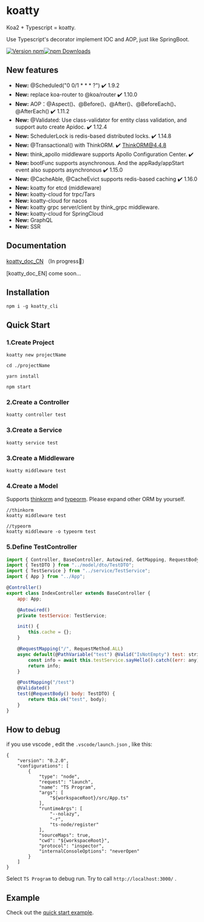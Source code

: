 # koatty
Koa2 + Typescript = koatty. 

Use Typescript's decorator implement IOC and AOP, just like SpringBoot.

[![Version npm](https://img.shields.io/npm/v/koatty.svg?style=flat-square)](https://www.npmjs.com/package/koatty)[![npm Downloads](https://img.shields.io/npm/dm/koatty.svg?style=flat-square)](https://npmcharts.com/compare/koatty?minimal=true)


## New features
- **New:** @Scheduled("0 0/1 * * * ?") ✔️ 1.9.2
- **New:** replace koa-router to @koa/router ✔️ 1.10.0
- **New:** AOP：@Aspect()、@Before()、@After()、@BeforeEach()、@AfterEach()  ✔️ 1.11.2
- **New:** @Validated: Use class-validator for entity class validation, and support auto create Apidoc.  ✔️ 1.12.4
- **New:** SchedulerLock is redis-based distributed locks. ✔️ 1.14.8
- **New:** @Transactional() with ThinkORM. ✔️ ThinkORM@4.4.8
- **New:** think_apollo middleware supports Apollo Configuration Center. ✔️ 
- **New:** bootFunc supports asynchronous. And the appRady/appStart event also supports asynchronous  ✔️ 1.15.0
- **New:** @CacheAble, @CacheEvict supports redis-based caching  ✔️ 1.16.0
- **New:** koatty for etcd (middleware)
- **New:** koatty-cloud for trpc/Tars
- **New:** koatty-cloud for nacos
- **New:** koatty grpc server/client by think_grpc middleware.
- **New:** koatty-cloud for SpringCloud
- **New:** GraphQL
- **New:** SSR 


## Documentation

[koatty_doc_CN](https://thinkkoa.github.io/koatty_doc/) （In progress💪）

[koatty_doc_EN] come soon...

## Installation

```shell
npm i -g koatty_cli
```

## Quick Start

### 1.Create Project

```shell
koatty new projectName

cd ./projectName

yarn install

npm start
```

### 2.Create a Controller
```shell
koatty controller test

```

### 3.Create a Service

```shell
koatty service test

```

### 3.Create a Middleware

```shell
koatty middleware test

```
### 4.Create a Model

Supports [thinkorm](https://github.com/thinkkoa/thinkorm) and [typeorm](https://github.com/typeorm/typeorm). Please expand other ORM by yourself.

```shell
//thinkorm
koatty middleware test

//typeorm
koatty middleware -o typeorm test

```

### 5.Define TestController

```javascript
import { Controller, BaseController, Autowired, GetMapping, RequestBody, PathVariable, PostMapping, RequestMapping, RequestMethod, Valid } from "koatty";
import { TestDTO } from "../model/dto/TestDTO";
import { TestService } from "../service/TestService";
import { App } from "../App";

@Controller()
export class IndexController extends BaseController {
    app: App;

    @Autowired()
    private testService: TestService;

    init() {
        this.cache = {};
    }

    @RequestMapping("/", RequestMethod.ALL)
    async default(@PathVariable("test") @Valid("IsNotEmpty") test: string) {
        const info = await this.testService.sayHello().catch((err: any) => this.fail(err.message));
        return info;
    }

    @PostMapping("/test")
    @Validated()
    test(@RequestBody() body: TestDTO) {
        return this.ok("test", body);
    }
}
```

## How to debug

if you use vscode , edit the `.vscode/launch.json` , like this: 
```
{
    "version": "0.2.0",
    "configurations": [
        {
            "type": "node",
            "request": "launch",
            "name": "TS Program",
            "args": [
                "${workspaceRoot}/src/App.ts" 
            ],
            "runtimeArgs": [
                "--nolazy",
                "-r",
                "ts-node/register"
            ],
            "sourceMaps": true,
            "cwd": "${workspaceRoot}",
            "protocol": "inspector",
            "internalConsoleOptions": "neverOpen"
        }
    ]
}
```
Select `TS Program` to debug run. Try to call `http://localhost:3000/` .

## Example

Check out the [quick start example][quick-example].

[quick-example]: https://github.com/thinkkoa/koatty_demo/




